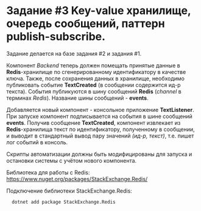 # Задание #3 Key-value хранилище, очередь сообщений, паттерн publish-subscribe.

Задание делается на базе задания #2 и задания #1.

Компонент *Backend* теперь должен помещать принятые данные в **Redis**-хранилище по сгенерированному идентификатору в качестве ключа. Также, после сохранения данных в хранилище, необходимо публиковать событие **TextCreated** (в сообщении содержится ид-р текста). События публикуются в шину сообщений **Redis** (*channel* в терминах *Redis*). Название шины сообщений - **events**.

Добавляется новый компонент - консольное приложение **TextListener**. При запуске компонент подписывается на события в шине сообщений **events**. Получив сообщение **TextCreated**, компонент извлекает из **Redis**-хранилища текст по идентификатору, полученному в сообщении, и выводит в стандартный вывод пару значений *(ид-р, текст)*, т.е. пишет лог событий в консоль.

Скрипты автоматизации должны быть модифицированы для запуска и остановки системы с учётом нового компонента.

Библиотека для работы с Redis: 
https://www.nuget.org/packages/StackExchange.Redis/

Подключение библиотеки StackExchange.Redis:
```
  dotnet add package StackExchange.Redis
```
